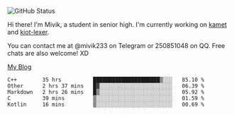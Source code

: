 ![GitHub Status](https://github-readme-stats.vercel.app/api?show_icons=true&username=Mivik)

Hi there! I'm Mivik, a student in senior high. I'm currently working on [kamet](https://github.com/Mivik/kamet) and [kiot-lexer](https://github.com/KiotLand/kiot-lexer).

You can contact me at @mivik233 on Telegram or 250851048 on QQ. Free chats are also welcome! XD

[My Blog](https://mivik.gitee.io)

<!--START_SECTION:waka-->
```text
C++        35 hrs          █████████████████████▒░░░   85.10 % 
Other      2 hrs 37 mins   █▓░░░░░░░░░░░░░░░░░░░░░░░   06.39 % 
Markdown   2 hrs 26 mins   █▒░░░░░░░░░░░░░░░░░░░░░░░   05.92 % 
C          39 mins         ▒░░░░░░░░░░░░░░░░░░░░░░░░   01.59 % 
Kotlin     16 mins         ▒░░░░░░░░░░░░░░░░░░░░░░░░   00.69 % 
```
<!--END_SECTION:waka-->
